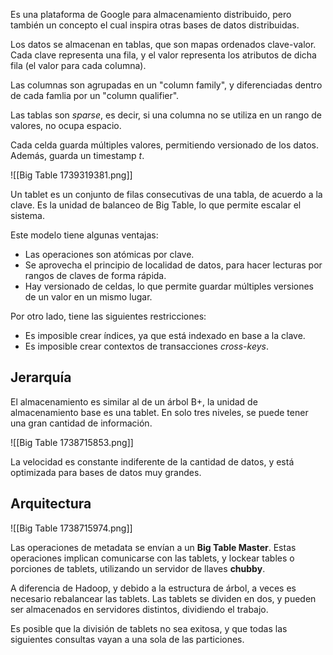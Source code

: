 Es una plataforma de Google para almacenamiento distribuido, pero también un concepto el cual inspira otras bases de datos distribuidas.

Los datos se almacenan en tablas, que son mapas ordenados clave-valor. Cada clave representa una fila, y el valor representa los atributos de dicha fila (el valor para cada columna).

Las columnas son agrupadas en un "column family", y diferenciadas dentro de cada famlia por un "column qualifier".

Las tablas son *sparse*, es decir, si una columna no se utiliza en un rango de valores, no ocupa espacio.

Cada celda guarda múltiples valores, permitiendo versionado de los datos. Además, guarda un timestamp $t$.

![[Big Table 1739319381.png]]

Un tablet es un conjunto de filas consecutivas de una tabla, de acuerdo a la clave. Es la unidad de balanceo de Big Table, lo que permite escalar el sistema.

Este modelo tiene algunas ventajas:

- Las operaciones son atómicas por clave.
- Se aprovecha el principio de localidad de datos, para hacer lecturas por rangos de claves de forma rápida.
- Hay versionado de celdas, lo que permite guardar múltiples versiones de un valor en un mismo lugar.

Por otro lado, tiene las siguientes restricciones:

- Es imposible crear índices, ya que está indexado en base a la clave.
- Es imposible crear contextos de transacciones *cross-keys*.

## Jerarquía

El almacenamiento es similar al de un árbol B+, la unidad de almacenamiento base es una tablet. En solo tres niveles, se puede tener una gran cantidad de información.

![[Big Table 1738715853.png]]

La velocidad es constante indiferente de la cantidad de datos, y está optimizada para bases de datos muy grandes.

## Arquitectura

![[Big Table 1738715974.png]]

Las operaciones de metadata se envían a un **Big Table Master**. Estas operaciones implican comunicarse con las tablets, y lockear tables o porciones de tablets, utilizando un servidor de llaves **chubby**.

A diferencia de Hadoop, y debido a la estructura de árbol, a veces es necesario rebalancear las tablets. Las tablets se dividen en dos, y pueden ser almacenados en servidores distintos, dividiendo el trabajo.

Es posible que la división de tablets no sea exitosa, y que todas las siguientes consultas vayan a una sola de las particiones.
